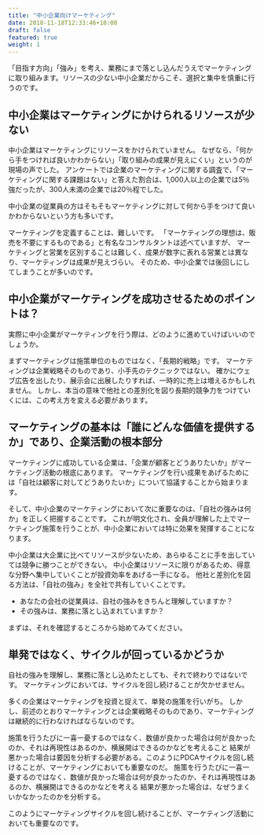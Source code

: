 ```yaml
---
title: "中小企業向けマーケティング"
date: 2018-11-18T12:33:46+10:00
draft: false
featured: true
weight: 1
---
```


「目指す方向」「強み」を考え、業務にまで落とし込んだうえでマーケティングに取り組みます。リソースの少ない中小企業だからこそ、選択と集中を慎重に行うのです。

## 中小企業はマーケティングにかけられるリソースが少ない

中小企業はマーケティングにリソースをかけられていません。
なぜなら、「何から手をつければ良いかわからない」「取り組みの成果が見えにくい」というのが現場の声でした。
アンケートでは企業のマーケティングに関する調査で、「マーケティングに関する課題はない」と答えた割合は、1,000人以上の企業では5％強だったが、300人未満の企業では20％程でした。

中小企業の従業員の方はそもそもマーケティングに対して何から手をつけて良いかわからないという方も多いです。

マーケティングを定義することは、難しいです。
「マーケティングの理想は、販売を不要にするものである」と有名なコンサルタントは述べていますが、
マーケティングと営業を区別することは難しく、成果が数字に表れる営業とは異なり、マーケティングは成果が見えづらい。
そのため、中小企業では後回しにしてしまうことが多いのです。

## 中小企業がマーケティングを成功させるためのポイントは？

実際に中小企業がマーケティングを行う際は、どのように進めていけばいいのでしょうか。

まずマーケティングは施策単位のものではなく、「長期的戦略」です。
マーケティングは企業戦略そのものであり、小手先のテクニックではない。
確かにウェブ広告を出したり、展示会に出展したりすれば、一時的に売上は増えるかもしれません。
しかし、本当の意味で他社との差別化を図り長期的競争力をつけていくには、この考え方を変える必要があります。

## マーケティングの基本は「誰にどんな価値を提供するか」であり、企業活動の根本部分

マーケティングに成功している企業は、「企業が顧客とどうありたいか」がマーケティング活動の根底にあります。
マーケティングを行い成果をあげるためには「自社は顧客に対してどうありたいか」について協議することから始まります。

そして、中小企業のマーケティングにおいて次に重要なのは、「自社の強みは何か」を正しく把握することです。
これが明文化され、全員が理解した上でマーケティング施策を行うことが、中小企業においては特に効果を発揮することになります。

中小企業は大企業に比べてリソースが少ないため、あらゆることに手を出していては競争に勝つことができない。
中小企業はリソースに限りがあるため、得意な分野へ集中していくことが投資効率をあげる一手になる。
他社と差別化を図る方法は、「自社の強み」を全社で共有していくことです。

- あなたの会社の従業員は、自社の強みをきちんと理解していますか？
- その強みは、業務に落とし込まれていますか？

まずは、それを確認するところから始めてみてください。

## 単発ではなく、サイクルが回っているかどうか

自社の強みを理解し、業務に落とし込めたとしても、それで終わりではないです。
マーケティングにおいては、サイクルを回し続けることが欠かせません。

多くの企業はマーケティングを投資と捉えて、単発の施策を行いがち。
しかし、前述のとおりマーケティングとは企業戦略そのものであり、マーケティングは継続的に行わなければならないのです。

施策を行うたびに一喜一憂するのではなく、数値が良かった場合は何が良かったのか、それは再現性はあるのか、横展開はできるのかなどを考えること
結果が悪かった場合は要因を分析する必要がある。このようにPDCAサイクルを回し続けることが、マーケティングにおいても重要なのだ。
施策を行うたびに一喜一憂するのではなく、数値が良かった場合は何が良かったのか、それは再現性はあるのか、横展開はできるのかなどを考える
結果が悪かった場合は、なぜうまくいかなかったのかを分析する。

このようにマーケティングサイクルを回し続けることが、マーケティング活動においても重要なのです。
